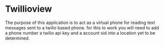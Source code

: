 # Twillioview
The purpose of this application is to act as a virtual phone for reading text messages sent to a twilio based phone. for this to work you will need to add a phone number a twilio api key and a account sid into a location yet to be determined. 
